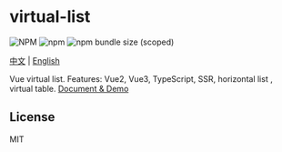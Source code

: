 # virtual-list

![NPM](https://img.shields.io/npm/l/@virtual-list/vue?style=for-the-badge)
![npm](https://img.shields.io/npm/v/@virtual-list/vue?style=for-the-badge)
![npm bundle size (scoped)](https://img.shields.io/bundlephobia/minzip/@virtual-list/vue?style=for-the-badge)

[中文](https://virtual-list.phphe.com/zh) | [English](https://virtual-list.phphe.com/)

Vue virtual list. Features: Vue2, Vue3, TypeScript, SSR, horizontal list , virtual table. [Document & Demo](https://virtual-list.phphe.com/)

## License

MIT
